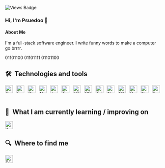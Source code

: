 ![Views Badge](https://hits.seeyoufarm.com/api/count/incr/badge.svg?url=https%3A%2F%2Fgithub.com%2F{psuedoo}1212%2Fhit-counter)

### Hi, I'm Psuedoo 👋

#### About Me

I'm a full-stack software engineer. I write funny words to make a computer go brrrr.

01101100 01101111 01101100

## 🛠  Technologies and tools

<a name="tech-tools"></a>

[<img src="https://img.shields.io/badge/Python-282C34?logo=python" alt="Python logo" title="Python" height="25" />][tech_tools_anchor]
&nbsp;
[<img src="https://img.shields.io/badge/FastAPI-282C34?logo=fastapi&logoColor=seafoam" alt="FastAPI logo" title="FastAPI" height="25" />][tech_tools_anchor]
&nbsp;
[<img src="https://img.shields.io/badge/Django-282C34?logo=django&logoColor=green" alt="Django logo" title="Django" height="25" />][tech_tools_anchor]
&nbsp;
[<img src="https://img.shields.io/badge/Next.js-282C34?logo=next.js&logoColor=FFFFFF" alt="Next.js logo" title="Next.js" height="25" />][tech_tools_anchor]
&nbsp;
[<img src="https://img.shields.io/badge/JavaScript-282C34?logo=javascript&logoColor=F7DF1E" alt="JavaScript logo" title="JavaScript" height="25" />][tech_tools_anchor]
&nbsp;
[<img src="https://img.shields.io/badge/TypeScript-282C34?logo=typescript&logoColor=3178C6" alt="TypeScript logo" title="TypeScript" height="25" />][tech_tools_anchor]
&nbsp;
[<img src="https://img.shields.io/badge/HTML5-282C34?logo=html5&logoColor=E34F26" alt="HTML5 logo" title="HTML5" height="25" />][tech_tools_anchor]
&nbsp;
[<img src="https://img.shields.io/badge/CSS3-282C34?logo=css3&logoColor=1572B6" alt="CSS3 logo" title="CSS3" height="25" />][tech_tools_anchor]
&nbsp;
[<img src="https://img.shields.io/badge/Tailwind%20CSS-282C34?logo=tailwind-css&logoColor=38B2AC" alt="Tailwind CSS logo" title="Tailwind CSS" height="25" />][tech_tools_anchor]
&nbsp;
[<img src="https://img.shields.io/badge/Neovim-282C34?logo=neovim" alt="Neovim logo" title="Neovim" height="25" alt="CSS3 logo" title="CSS3" height="25" />][tech_tools_anchor]
&nbsp;
[<img src="https://img.shields.io/badge/Git-282C34?logo=git&logoColor=F05032" alt="Git logo" title="Git" height="25" />][tech_tools_anchor]
&nbsp;
[<img src="https://img.shields.io/badge/Docker-282C34?logo=docker" alt="Docker logo" title="Docker" height="25" />][tech_tools_anchor]
&nbsp;
[<img src="https://img.shields.io/badge/Nginx-282C34?logo=nginx&logoColor=green" alt="Nginx logo" title="Nginx" height="25" />][tech_tools_anchor]
&nbsp;
[<img src="https://img.shields.io/badge/PostgreSQL-282C34?logo=postgresql" alt="PostgreSQL logo" title="PostgreSQL" height="25" />][tech_tools_anchor]
&nbsp;

## 📖  What I am currently learning / improving on

<a name="learning-now"></a>

[<img src="https://img.shields.io/badge/Ansible-282C34?logo=ansible&logoColor=de3937" alt="Ansible logo" title="Ansible" height="25" />][learning_now_anchor]
&nbsp;

## 🔍  Where to find me

<a name="socials"></a>

[<img src="https://img.shields.io/badge/Discord: %5F%5Fpsuedo -282C34?logo=discord" alt="Discord logo" title="Discord" height="25" />][socials]
&nbsp;

[tech_tools_anchor]: #tech-tools
[learning_now_anchor]: #learning-now
[socials]: #socials
